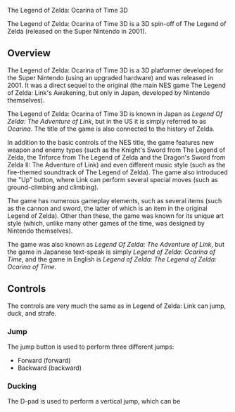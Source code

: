 The Legend of Zelda: Ocarina of Time 3D

The Legend of Zelda: Ocarina of Time 3D is a 3D spin-off of The Legend of Zelda (released on the Super Nintendo in 2001).

## Overview

The Legend of Zelda: Ocarina of Time 3D is a 3D platformer developed for the Super Nintendo (using an upgraded hardware) and was released in 2001. It was a direct sequel to the original (the main NES game The Legend of Zelda: Link's Awakening, but only in Japan, developed by Nintendo themselves).

The Legend of Zelda: Ocarina of Time 3D is known in Japan as _Legend Of Zelda: The Adventure of Link_, but in the US it is simply referred to as _Ocarina_. The title of the game is also connected to the history of Zelda.

In addition to the basic controls of the NES title, the game features new weapon and enemy types (such as the Knight's Sword from The Legend of Zelda, the Triforce from The Legend of Zelda and the Dragon's Sword from Zelda II: The Adventure of Link) and even different music style (such as the fire-themed soundtrack of The Legend of Zelda). The game also introduced the "Up" button, where Link can perform several special moves (such as ground-climbing and climbing).

The game has numerous gameplay elements, such as several items (such as the cannon and sword, the latter of which is an item in the original Legend of Zelda). Other than these, the game was known for its unique art style (which, unlike many other games of the time, was designed by Nintendo themselves).

The game was also known as _Legend Of Zelda: The Adventure of Link_, but the game in Japanese text-speak is simply _Legend of Zelda: Ocarina of Time_, and the game in English is _Legend of Zelda: The Legend of Zelda: Ocarina of Time_.

## Controls

The controls are very much the same as in Legend of Zelda: Link can jump, duck, and strafe.

### Jump

The jump button is used to perform three different jumps:

*   Forward (forward)
*   Backward (backward)

### Ducking

The D-pad is used to perform a vertical jump, which can be